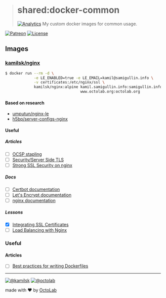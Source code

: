 > # shared:docker-common
> [![Analytics](https://ga-beacon.appspot.com/UA-109817251-4/shared/docker-common:readme?pixel)](https://github.com/kamilsk/shared/tree/docker-common)
> My custom docker images for common usage.

[![Patreon](https://img.shields.io/badge/patreon-donate-orange.svg)](https://www.patreon.com/octolab)
[![License](https://img.shields.io/badge/license-MIT-blue.svg)](LICENSE)

## Images

### [kamilsk/nginx](https://hub.docker.com/r/kamilsk/nginx/)

```bash
$ docker run --rm -d \
             -e LE_ENABLED=true -e LE_EMAIL=kamil@samigullin.info \
             -v certificates:/etc/nginx/ssl \
             kamilsk/nginx:alpine kamil.samigullin.info:samigullin.info,www.samigullin.info \
                                  www.octolab.org:octolab.org
```

#### Based on research

- [umputun/nginx-le](https://github.com/kamilsk/shared/tree/research#umputunnginx-le)
- [h5bp/server-configs-nginx](https://github.com/kamilsk/shared/tree/research#h5bpserver-configs-nginx)

#### Useful

##### Articles

- [ ] [OCSP stapling](https://en.wikipedia.org/wiki/OCSP_stapling)
- [ ] [Security/Server Side TLS](https://wiki.mozilla.org/Security/Server_Side_TLS)
- [ ] [Strong SSL Security on nginx](https://raymii.org/s/tutorials/Strong_SSL_Security_On_nginx.html)

##### Docs

- [ ] [Certbot documentation](https://certbot.eff.org/docs/)
- [ ] [Let's Encrypt documentation](https://letsencrypt.org/docs/)
- [ ] [nginx documentation](http://nginx.org/en/docs/)

##### Lessons

- [x] [Integrating SSL Certificates](https://serversforhackers.com/s/integrating-ssl-certificates)
- [ ] [Load Balancing with Nginx](https://serversforhackers.com/s/load-balancing-with-nginx)

### Useful

#### Articles

- [ ] [Best practices for writing Dockerfiles](https://docs.docker.com/develop/develop-images/dockerfile_best-practices/)

---

[![@kamilsk](https://img.shields.io/badge/author-%40kamilsk-blue.svg)](https://twitter.com/ikamilsk)
[![@octolab](https://img.shields.io/badge/sponsor-%40octolab-blue.svg)](https://twitter.com/octolab_inc)

made with ❤️ by [OctoLab](https://www.octolab.org/)
